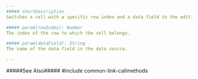 ```yaml
---
##### shortDescription
Switches a cell with a specific row index and a data field to the editing state. Takes effect only if the [editing mode](/api-reference/10%20UI%20Widgets/GridBase/1%20Configuration/editing/mode.md '{basewidgetpath}/Configuration/editing/#mode') is *'batch'* or *'cell'*.

##### param(rowIndex): Number
The index of the row to which the cell belongs.

##### param(dataField): String
The name of the data field in the data source.

---
```

#####See Also#####
#include common-link-callmethods